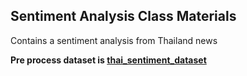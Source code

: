## Sentiment Analysis Class Materials

Contains a sentiment analysis from Thailand news

**Pre process dataset is [thai_sentiment_dataset](https://drive.google.com/file/d/1-8S4kQ6B3sd79Yr0VGmKkpE_r_buRdc9/view?usp=sharing)**